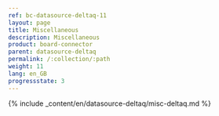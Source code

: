```yaml
---
ref: bc-datasource-deltaq-11
layout: page
title: Miscellaneous
description: Miscellaneous
product: board-connector
parent: datasource-deltaq
permalink: /:collection/:path
weight: 11
lang: en_GB
progressstate: 3
---
```

{% include _content/en/datasource-deltaq/misc-deltaq.md %}

